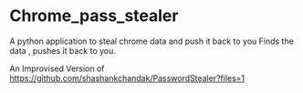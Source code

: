 # Chrome_pass_stealer
A python application to steal chrome data and push it back to you
Finds the data , pushes it back to you.


An Improvised Version of https://github.com/shashankchandak/PasswordStealer?files=1

